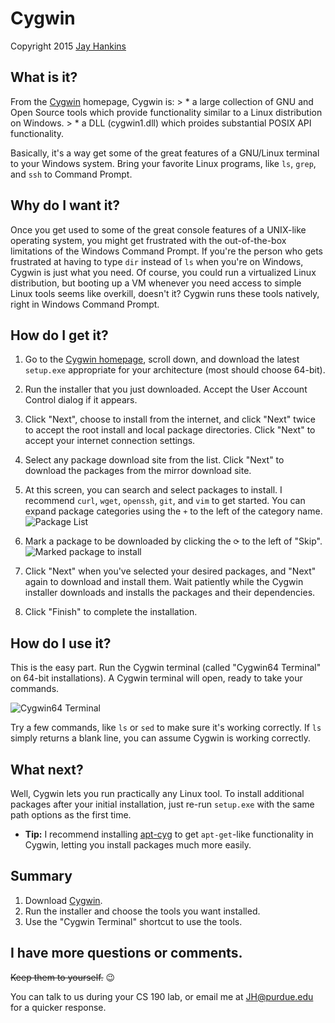 Cygwin
======

Copyright 2015 [Jay Hankins](http://jayhankins.me)

What is it?
-----------

From the [Cygwin](http://cygwin.org) homepage, Cygwin is: > * a large collection of GNU and Open Source tools which provide functionality similar to a Linux distribution on Windows. > * a DLL (cygwin1.dll) which proides substantial POSIX API functionality.

Basically, it's a way get some of the great features of a GNU/Linux terminal to your Windows system. Bring your favorite Linux programs, like `ls`, `grep`, and `ssh` to Command Prompt.

Why do I want it?
-----------------

Once you get used to some of the great console features of a UNIX-like operating system, you might get frustrated with the out-of-the-box limitations of the Windows Command Prompt. If you're the person who gets frustrated at having to type `dir` instead of `ls` when you're on Windows, Cygwin is just what you need. Of course, you could run a virtualized Linux distribution, but booting up a VM whenever you need access to simple Linux tools seems like overkill, doesn't it? Cygwin runs these tools natively, right in Windows Command Prompt.

How do I get it?
----------------

1.	Go to the [Cygwin homepage](http://cygwin.org), scroll down, and download the latest `setup.exe` appropriate for your architecture (most should choose 64-bit).
2.	Run the installer that you just downloaded. Accept the User Account Control dialog if it appears.
3.	Click "Next", choose to install from the internet, and click "Next" twice to accept the root install and local package directories. Click "Next" to accept your internet connection settings.
4.	Select any package download site from the list. Click "Next" to download the packages from the mirror download site.
5.	At this screen, you can search and select packages to install. I recommend `curl`, `wget`, `openssh`, `git`, and `vim` to get started. You can expand package categories using the `+` to the left of the category name. ![Package List](https://raw.githubusercontent.com/jay-hankins/CSToolsCourse/master/tutorials/shells/cygwin_screenshots/Packages.PNG)

6.	Mark a package to be downloaded by clicking the `⟳` to the left of "Skip". ![Marked package to install](https://github.com/jay-hankins/CSToolsCourse/raw/master/tutorials/shells/cygwin_screenshots/search_openssh.PNG)

7.	Click "Next" when you've selected your desired packages, and "Next" again to download and install them. Wait patiently while the Cygwin installer downloads and installs the packages and their dependencies.

8.	Click "Finish" to complete the installation.

How do I use it?
----------------

This is the easy part. Run the Cygwin terminal (called "Cygwin64 Terminal" on 64-bit installations). A Cygwin terminal will open, ready to take your commands.

![Cygwin64 Terminal](https://github.com/jay-hankins/CSToolsCourse/raw/master/tutorials/shells/cygwin_screenshots/successful_installation.PNG)

Try a few commands, like `ls` or `sed` to make sure it's working correctly. If `ls` simply returns a blank line, you can assume Cygwin is working correctly.

What next?
----------

Well, Cygwin lets you run practically any Linux tool. To install additional packages after your initial installation, just re-run `setup.exe` with the same path options as the first time.

-	**Tip:** I recommend installing [apt-cyg](https://github.com/transcode-open/apt-cyg) to get `apt-get`-like functionality in Cygwin, letting you install packages much more easily.

Summary
-------

1.	Download [Cygwin](http://cygwin.org).
2.	Run the installer and choose the tools you want installed.
3.	Use the "Cygwin Terminal" shortcut to use the tools.

I have more questions or comments.
----------------------------------

~~Keep them to yourself.~~ :wink:

You can talk to us during your CS 190 lab, or email me at [JH@purdue.edu](mailto:JH@purdue.edu) for a quicker response.

